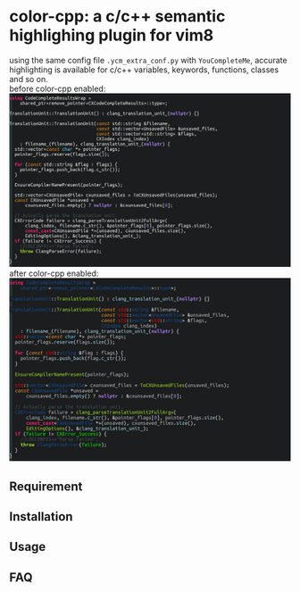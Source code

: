 # color-cpp: a c/c++ semantic highlighing plugin for vim8
using the same config file `.ycm_extra_conf.py` with `YouCompleteMe`,
accurate highlighting is available for c/c++ variables, keywords, functions,
classes and so on.  
before color-cpp enabled:  
![image](https://github.com/minrui-hust/color-cpp.vim/blob/master/pre.png)  
after color-cpp enabled:  
![image](https://github.com/minrui-hust/color-cpp.vim/blob/master/post.png)

## Requirement

## Installation

## Usage

## FAQ
